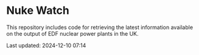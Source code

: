 # Nuke Watch

This repository includes code for retrieving the latest information available on the output of EDF nuclear power plants in the UK.

Last updated: 2024-12-10 07:14